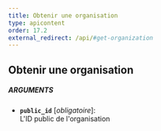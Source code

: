 ```yaml
---
title: Obtenir une organisation
type: apicontent
order: 17.2
external_redirect: /api/#get-organization
---
```


## Obtenir une organisation
##### ARGUMENTS
* **`public_id`** [*obligatoire*]:  
    L'ID public de l'organisation
